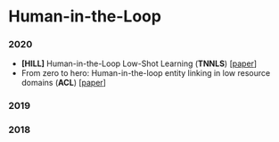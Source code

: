 # Human-in-the-Loop

### 2020

- <a name="HILL"></a> **[HILL]** Human-in-the-Loop Low-Shot Learning (**TNNLS**) [[paper](https://ieeexplore.ieee.org/document/9171485)]
- <a name=""></a> From zero to hero: Human-in-the-loop entity linking in low resource domains (**ACL**) [[paper](https://www.aclweb.org/anthology/2020.acl-main.624/)]

### 2019




### 2018
